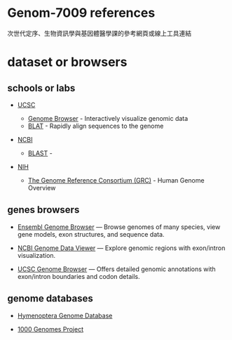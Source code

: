 # Genom-7009 references
次世代定序、生物資訊學與基因體醫學課的參考網頁或線上工具連結

# dataset or browsers

## schools or labs

* [UCSC](https://genome-asia.ucsc.edu)
  - [Genome Browser](https://genome-asia.ucsc.edu/cgi-bin/hgGateway) - Interactively visualize genomic data
  - [BLAT](https://genome-asia.ucsc.edu/cgi-bin/hgBlat) - Rapidly align sequences to the genome

* [NCBI](https://blast.ncbi.nlm.nih.gov)
  - [BLAST](https://blast.ncbi.nlm.nih.gov/Blast.cgi) -
 
* [NIH](https://www.ncbi.nlm.nih.gov)
  - [The Genome Reference Consortium (GRC)](https://www.ncbi.nlm.nih.gov/grc/human) - Human Genome Overview
 
## genes browsers

* [Ensembl Genome Browser]() — Browse genomes of many species, view gene models, exon structures, and sequence data.

* [NCBI Genome Data Viewer]() — Explore genomic regions with exon/intron visualization.

* [UCSC Genome Browser]() — Offers detailed genomic annotations with exon/intron boundaries and codon details.

## genome databases

* [Hymenoptera Genome Database](https://hymenoptera.elsiklab.missouri.edu/cds_fasta)

* [1000 Genomes Project](https://www.internationalgenome.org)

